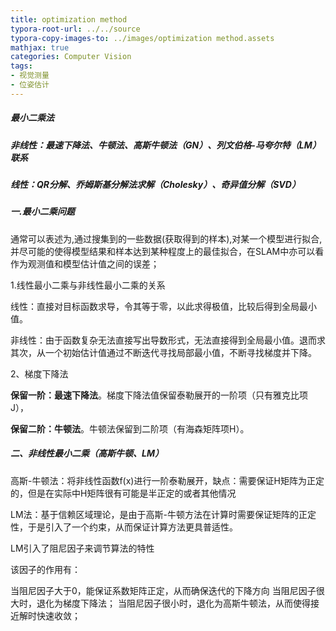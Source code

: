 ```yaml
---
title: optimization method
typora-root-url: ../../source
typora-copy-images-to: ../images/optimization method.assets
mathjax: true
categories: Computer Vision
tags:
- 视觉测量
- 位姿估计
---
```


##### 最小二乘法

##### 非线性：最速下降法、牛顿法、高斯牛顿法（GN）、列文伯格-马夸尔特（LM）联系

##### 线性：QR分解、乔姆斯基分解法求解（Cholesky）、奇异值分解（SVD） 

##### 一.最小二乘问题

​	通常可以表述为,通过搜集到的一些数据(获取得到的样本),对某一个模型进行拟合,并尽可能的使得模型结果和样本达到某种程度上的最佳拟合，在SLAM中亦可以看作为观测值和模型估计值之间的误差；

1.线性最小二乘与非线性最小二乘的关系

线性：直接对目标函数求导，令其等于零，以此求得极值，比较后得到全局最小值。

非线性：由于函数复杂无法直接写出导数形式，无法直接得到全局最小值。退而求其次，从一个初始估计值通过不断迭代寻找局部最小值，不断寻找梯度并下降。

2、梯度下降法

**保留一阶：最速下降法**。梯度下降法值保留泰勒展开的一阶项（只有雅克比项J），

**保留二阶：牛顿法**。牛顿法保留到二阶项（有海森矩阵项H）。

##### 二、非线性最小二乘（高斯牛顿、LM）

高斯-牛顿法：将非线性函数f(x)进行一阶泰勒展开，缺点：需要保证H矩阵为正定的，但是在实际中H矩阵很有可能是半正定的或者其他情况

LM法：基于信赖区域理论，是由于高斯-牛顿方法在计算时需要保证矩阵的正定性，于是引入了一个约束，从而保证计算方法更具普适性。

LM引入了阻尼因子来调节算法的特性

该因子的作用有：

当阻尼因子大于0，能保证系数矩阵正定，从而确保迭代的下降方向
当阻尼因子很大时，退化为梯度下降法；
当阻尼因子很小时，退化为高斯牛顿法，从而使得接近解时快速收敛；


